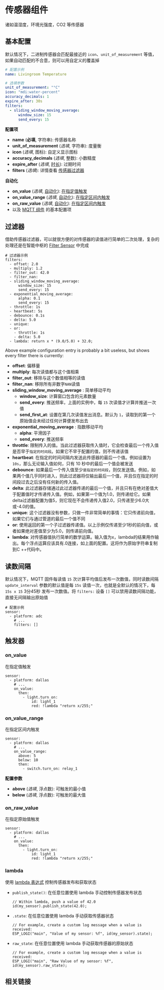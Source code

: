 # 传感器组件

诸如温湿度，环境光强度，CO2 等传感器


## 基本配置

默认情况下，二进制传感器会匹配最接近的 `icon`、`unit_of_measurement` 等值，如果自动匹配的不合意，则可以用自定义的覆盖掉

```yaml
# 配置示例
name: Livingroom Temperature

# 选填参数
unit_of_measurement: "°C"
icon: "mdi:water-percent"
accuracy_decimals: 1
expire_after: 30s
filters:
  - sliding_window_moving_average:
      window_size: 15
      send_every: 15
```

**配置项**

- **name** (**必填**, 字符串): 传感器名称
- **unit_of_measurement** (*选填*, 字符串): 度量衡
- **icon** (*选填*, 图标): 自定义显示图标
- **accuracy_decimals** (*选填*, 整数): 小数精度
- **expire_after** (*选填*, [时长](mqtt/guides/configuration-types#时长)): 过期时间
- **filters** (*选填*): 详情查看 [传感器过滤器](#过滤器)

**自动化**

- **on_value** (*选填*, [自动化](mqtt/guides/automations)): [在指定值触发](#on_value)
- **on_value_range** (*选填*, [自动化](mqtt/guides/automations)): [在指定区间内触发](#on_value_range)
- **on_raw_value** (*选填*, [自动化](mqtt/guides/automations)): [在指定区间内触发](#on_raw_value)
- 以及 [MQTT 组件](mqtt/components/mqtt#MQTT-组件基本配置项) 的基本配置项


## 过滤器

借助传感器过滤器，可以就很方便的对传感器的读值进行简单的二次处理，复杂的处理还是在智能中枢的  [Filter Sensor](ctl/components/filter_sensor) 中完成

```
# 过滤器示例
filters:
  - offset: 2.0
  - multiply: 1.2
  - filter_out: 42.0
  - filter_nan:
  - sliding_window_moving_average:
      window_size: 15
      send_every: 15
  - exponential_moving_average:
      alpha: 0.1
      send_every: 15
  - throttle: 1s
  - heartbeat: 5s
  - debounce: 0.1s
  - delta: 5.0
  - unique:
  - or:
    - throttle: 1s
    - delta: 5.0
  - lambda: return x * (9.0/5.0) + 32.0;
```

Above example configuration entry is probably a bit useless, but shows every filter there is currently:

- **offset**: 偏移量
- **multiply**: 每次读值都与这个值相乘
- **filter_out**: 移除与这个数值相等的读值
- **filter_nan**: 移除所有非数字`NAN`读值
- **sliding_window_moving_average** : 简单移动平均
  - **window_size**: 计算窗口包含的元素数量
  - **send_every**: 推送频率，上面的实例中，每 `15` 次读值才计算并推送一次值
  - **send_first_at**: 设置在第几次读值发出消息。默认为 `1`，读取到的第一个原始值会未经过任何计算便发布出去
- **exponential_moving_average**  : 指数移动平均
  - **alpha**: 平滑因子
  - **send_every**: 推送频率
- **throttle**: 限制传入的值。当此过滤器获取传入值时，它会检查最后一个传入值是否早于`指定的时间段`。如果它不早于配置的值，则不传递该值
- **heartbeat**: 在指定的时间间隔内发送此传感器的最后一个值。例如设置为 `10s`，那么无论输入值如何，只有 10 秒中的最后一个值会被发送
- **debounce**: 如果最后一个传入值至少`是指定的时间段`，则仅发送值。例如，如果两个值几乎同时进入，则此过滤器将仅输出最后一个值，并且仅在指定的时间段过去之后没有任何新的传入值。
- **delta**: 此过滤器存储通过此过滤器传递的最后一个值，并且只有在绝对差值大于配置值时才传递传入值。例如，如果第一个值为1.0，则传递给它。如果delta过滤器配置为值5，则它现在不会传递传入值2.0，只传递至少6.0大或-4.0的值。
- **unique**: 这个过滤器没有参数，只做一件非常简单的事情：它只传递前向值，如果它们与通过管道的最后一个值不同
- **or**: 使用返回的第一个子过滤器传递值。以上示例仅传递至少1秒的前向值，或者如果绝对差值至少为5.0，则传递前向值。
- **lambda**: 对传感器值执行简单的数学运算。输入值为x，lambda的结果用作输出。每个浮点运算应该具有.0连接，如上面的配置。这将作为原始字符串复制到C ++代码中。


## 读数间隔

默认情况下，MQTT 固件每读值 `15` 次计算平均值后发布一次数值，同时读数间隔 `update_interval` 参数的默认值是每 `15s` 读值一次，也就是全默认的情况下，每 `15s x 15` 3分45秒 发布一次数值。将  `filters:` 设备 `[]` 可以禁用读数间隔功能，直接无间隔输出原始值


```
# 配置示例
sensor:
  - platform: adc
    # ...
    filters: []
```

## 触发器


### on_value

在指定值触发

```
sensor:
  - platform: dallas
    # ...
    on_value:
      then:
        - light.turn_on:
            id: light_1
            red: !lambda "return x/255;"
```


### on_value_range

在指定区间内触发

```
sensor:
  - platform: dallas
    # ...
    on_value_range:
      above: 5
      below: 10
      then:
        - switch.turn_on: relay_1
```

**配置参数**

- **above** (*选填*, 浮点数): 可触发的最小值
- **below** (*选填*, 浮点数): 可触发的最大值


### on_raw_value

在指定原始值触发

```
sensor:
  - platform: dallas
    # ...
    on_value:
      then:
        - light.turn_on:
            id: light_1
            red: !lambda "return x/255;"
```


### lambda

使用 [lambda 表达式](mqtt/guides/automations#lambda-表达式) 控制传感器发布和获取状态

- `publish_state()`: 在任意位置使用 lambda 手动控制传感器发布状态

  ```
  // Within lambda, push a value of 42.0
  id(my_sensor).publish_state(42.0);
  ```

- `.state`: 在任意位置使用 lambda 手动获取传感器状态
  ```
  // For example, create a custom log message when a value is received:
  ESP_LOGI("main", "Value of my sensor: %f", id(my_sensor).state);
  ```

- `raw_state`: 在任意位置使用 lambda 手动获取传感器的原始状态

  ```
  // For example, create a custom log message when a value is received:
  ESP_LOGI("main", "Raw Value of my sensor: %f", id(my_sensor).raw_state);
  ```

## 相关链接

